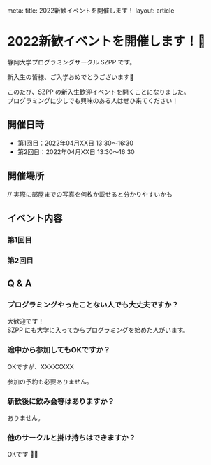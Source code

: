 <route lang="yaml">
meta:
    title: 2022新歓イベントを開催します！
    layout: article
</route>

# 2022新歓イベントを開催します！

静岡大学プログラミングサークル SZPP です。

新入生の皆様、ご入学おめでとうございます🌸

このたび、SZPP の新入生歓迎イベントを開くことになりました。 \
プログラミングに少しでも興味のある人はぜひ来てください！

## 開催日時

- 第1回目：2022年04月XX日 13:30〜16:30
- 第2回目：2022年04月XX日 13:30〜16:30

## 開催場所

// 実際に部屋までの写真を何枚か載せると分かりやすいかも

## イベント内容

### 第1回目

### 第2回目

## Q & A

### プログラミングやったことない人でも大丈夫ですか？
大歓迎です！ \
SZPP にも大学に入ってからプログラミングを始めた人がいます。


### 途中から参加してもOKですか？
OKですが、XXXXXXXX

参加の予約も必要ありません。


### 新歓後に飲み会等はありますか？
ありません。


### 他のサークルと掛け持ちはできますか？
OKです 🙆‍♂️

